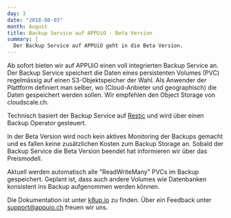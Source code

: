 ```yaml
---
day: 3
date: "2018-08-03"
month: August
title: Backup Service auf APPUiO - Beta Version
summary: |
  Der Backup Service auf APPUiO geht in die Beta Version.
---
```

Ab sofort bieten wir auf APPUiO einen voll integrierten Backup Service an. Der Backup Service speichert die Daten eines persistenten Volumes (PVC) regelmässig auf einen S3-Objektspeicher der Wahl. Als Anwender der Plattform definiert man selber, wo (Cloud-Anbieter und geographisch) die Daten gespeichert werden sollen. Wir empfehlen den Object Storage von cloudscale.ch.

Technisch basiert der Backup Service auf [Restic](https://restic.net/) und wird über einen Backup Operator gesteuert.

In der Beta Version wird noch kein aktives Monitoring der Backups gemacht und es fallen keine zusätzlichen Kosten zum Backup Storage an. Sobald der Backup Service die Beta Version beendet hat informieren wir über das Preismodell.

Aktuell werden automatisch alle "ReadWriteMany" PVCs im Backup gespeichert. Geplant ist, dass auch andere Volumes wie Datenbanken konsistent ins Backup aufgenommen werden können.

Die Dokumentation ist unter [k8up.io](https://k8up.io) zu finden. Über ein Feedback unter [support@appuio.ch](mailto:support@appuio.ch) freuen wir uns.


